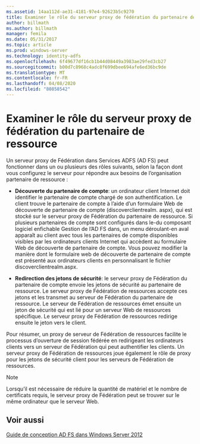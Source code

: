 ```yaml
---
ms.assetid: 14aa112d-ae31-4181-97e4-92623b5c9270
title: Examiner le rôle du serveur proxy de fédération du partenaire de ressource
author: billmath
ms.author: billmath
manager: femila
ms.date: 05/31/2017
ms.topic: article
ms.prod: windows-server
ms.technology: identity-adfs
ms.openlocfilehash: 6f49677df16cb1b44d08449a3983ae29fed3cb27
ms.sourcegitcommit: b00d7c8968c4adc8f699dbee694afe6ed36bc9de
ms.translationtype: MT
ms.contentlocale: fr-FR
ms.lasthandoff: 04/08/2020
ms.locfileid: "80858542"
---
```

# <a name="review-the-role-of-the-federation-server-proxy-in-the-resource-partner"></a>Examiner le rôle du serveur proxy de fédération du partenaire de ressource

Un serveur proxy de Fédération dans Services ADFS \(AD FS\) peut fonctionner dans un ou plusieurs des rôles suivants, selon la façon dont vous configurez le serveur pour répondre aux besoins de l’organisation partenaire de ressource :  
  
-   **Découverte du partenaire de compte**: un ordinateur client Internet doit identifier le partenaire de compte chargé de son authentification. Le client trouve le partenaire de compte à l’aide d’un formulaire Web de découverte de partenaire de compte \(discoverclientrealm. aspx\), qui est stocké sur le serveur proxy de Fédération du partenaire de ressource. Si plusieurs partenaires de compte sont configurés dans le\-du composant logiciel enfichable Gestion de l’AD FS dans, un menu déroulant\-en aval apparaît au client avec tous les partenaires de compte disponibles visibles par les ordinateurs clients Internet qui accèdent au formulaire Web de découverte de partenaire de compte. Vous pouvez modifier la manière dont le formulaire web de découverte de partenaire de compte est présenté aux ordinateurs clients en personnalisant le fichier discoverclientrealm.aspx.  
  
-   **Redirection des jetons de sécurité**: le serveur proxy de Fédération du partenaire de compte envoie les jetons de sécurité au partenaire de ressource. Le serveur proxy de Fédération de ressources accepte ces jetons et les transmet au serveur de Fédération du partenaire de ressource. Le serveur de Fédération de ressources émet ensuite un jeton de sécurité qui est lié pour un serveur Web de ressources spécifique. Le serveur proxy de Fédération de ressources redirige ensuite le jeton vers le client.  
  
Pour résumer, un proxy de serveur de Fédération de ressources facilite le processus d’ouverture de session fédérée en redirigeant les ordinateurs clients vers un serveur de Fédération qui peut authentifier les clients. Un serveur proxy de Fédération de ressources joue également le rôle de proxy pour les jetons de sécurité client pour les serveurs de Fédération de ressources.  
  
> [!NOTE]  
> Lorsqu’il est nécessaire de réduire la quantité de matériel et le nombre de certificats requis, le serveur proxy de Fédération peut se trouver sur le même ordinateur que le serveur Web.  
  
## <a name="see-also"></a>Voir aussi
[Guide de conception AD FS dans Windows Server 2012](AD-FS-Design-Guide-in-Windows-Server-2012.md)

